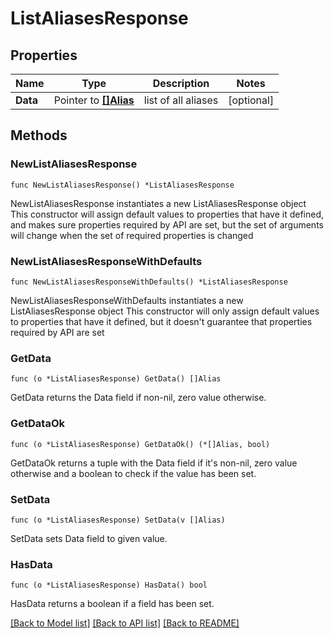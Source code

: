 # ListAliasesResponse

## Properties

Name | Type | Description | Notes
------------ | ------------- | ------------- | -------------
**Data** | Pointer to [**[]Alias**](Alias.md) | list of all aliases | [optional] 

## Methods

### NewListAliasesResponse

`func NewListAliasesResponse() *ListAliasesResponse`

NewListAliasesResponse instantiates a new ListAliasesResponse object
This constructor will assign default values to properties that have it defined,
and makes sure properties required by API are set, but the set of arguments
will change when the set of required properties is changed

### NewListAliasesResponseWithDefaults

`func NewListAliasesResponseWithDefaults() *ListAliasesResponse`

NewListAliasesResponseWithDefaults instantiates a new ListAliasesResponse object
This constructor will only assign default values to properties that have it defined,
but it doesn't guarantee that properties required by API are set

### GetData

`func (o *ListAliasesResponse) GetData() []Alias`

GetData returns the Data field if non-nil, zero value otherwise.

### GetDataOk

`func (o *ListAliasesResponse) GetDataOk() (*[]Alias, bool)`

GetDataOk returns a tuple with the Data field if it's non-nil, zero value otherwise
and a boolean to check if the value has been set.

### SetData

`func (o *ListAliasesResponse) SetData(v []Alias)`

SetData sets Data field to given value.

### HasData

`func (o *ListAliasesResponse) HasData() bool`

HasData returns a boolean if a field has been set.


[[Back to Model list]](../README.md#documentation-for-models) [[Back to API list]](../README.md#documentation-for-api-endpoints) [[Back to README]](../README.md)


